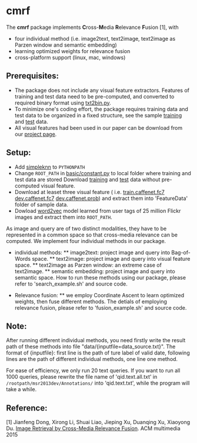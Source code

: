 # cmrf

The **cmrf** package implements **C**ross-**M**edia **R**elevance **F**usion [1], with
* four individual method (i.e. image2text, text2image, text2image as Parzen window and semantic embedding)
* learning optimized weights for relevance fusion
* cross-platform support (linux, mac, windows) 

## Prerequisites:

* The package does not include any visual feature extractors. Features of training and test data need to be pre-computed, and converted to required binary format using [txt2bin.py](https://github.com/li-xirong/simpleknn/blob/master/txt2bin.py).
* To minimize one's coding effort, the package requires training data and test data to be organized in a fixed structure, see the sample [training](http://www.mmc.ruc.edu.cn/research/irc2015/data/msr2013train.tar.gz) and [test](http://www.mmc.ruc.edu.cn/research/irc2015/data/msr2013dev.tar.gz) data.
* All visual features had been used in our paper can be download from our [project page](http://www.mmc.ruc.edu.cn/research/irc2015/index.html).

## Setup:

* Add [simpleknn](https://github.com/li-xirong/simpleknn) to `PYTHONPATH`
* Change `ROOT_PATH` in [basic/constant.py](basic/constant.py) to local folder where training and test data are stored
Download [training](http://www.mmc.ruc.edu.cn/research/irc2015/data/msr2013train.tar.gz) and [test](http://www.mmc.ruc.edu.cn/research/irc2015/data/msr2013dev.tar.gz) data without pre-computed visual feature.
* Download at leaset three visual feature ( i.e. [train.caffenet.fc7](http://www.mmc.ruc.edu.cn/research/irc2015/data/train.ruccaffefc7.imagenet.tar.gz) [dev.caffenet.fc7](http://www.mmc.ruc.edu.cn/research/irc2015/data/dev.ruccaffefc7.imagenet.tar.gz) [dev.caffenet.prob](http://www.mmc.ruc.edu.cn/research/irc2015/data/dev.ruccaffeprob.imagenet.tar.gz)) and extract them into 'FeatureData' folder of sample data.
* Dowload [word2vec](http://www.mmc.ruc.edu.cn/research/irc2015/data/flickr25m.word2vec.tar.gz) model learned from user tags of 25 million Flickr images and extract them into `ROOT_PATH`.


As image and query are of two distinct modalities, they have to be represented in a common space so that cross-media relevance can be computed. We implement four individual methods in our package.
* individual methods:
** image2text: project image and query into Bag-of-Words space.
** text2image: project image and query into visual feature space.
** text2image as Parzen window: an extreme case of text2image.
** semantic embedding:  project image and query into semantic space.
How to run these methods using our package, please refer to 'search_example.sh' and source code.

* Relevance fusion:
** we employ Coordinate Ascent to learn optimized weights, then fuse different methods.
The detials of employing relevance fusion, please refer to 'fusion_example.sh' and source code.

## Note:
After running different individual methods, you need firstly write the result path of these methods into file "data/{inputfile=data_source.txt}". The format of {inputfile}: first line is the path of ture label of valid date, following lines are the path of different individual methods, one line one method.

For ease of efficiency, we only run 20 text queries. If you want to run all 1000 queries, please rewrite the file name of 'qid.text.all.txt' in `/rootpath/msr2013dev/Annotations/` into 'qid.text.txt', while the program will take a while.


## Reference:

[1] Jianfeng Dong, Xirong Li, Shuai Liao, Jieping Xu, Duanqing Xu, Xiaoyong Du. [Image Retrieval by Cross-Media Relevance Fusion](http://www.mmc.ruc.edu.cn/research/irc2015/p173-dong.pdf). ACM multimedia 2015
